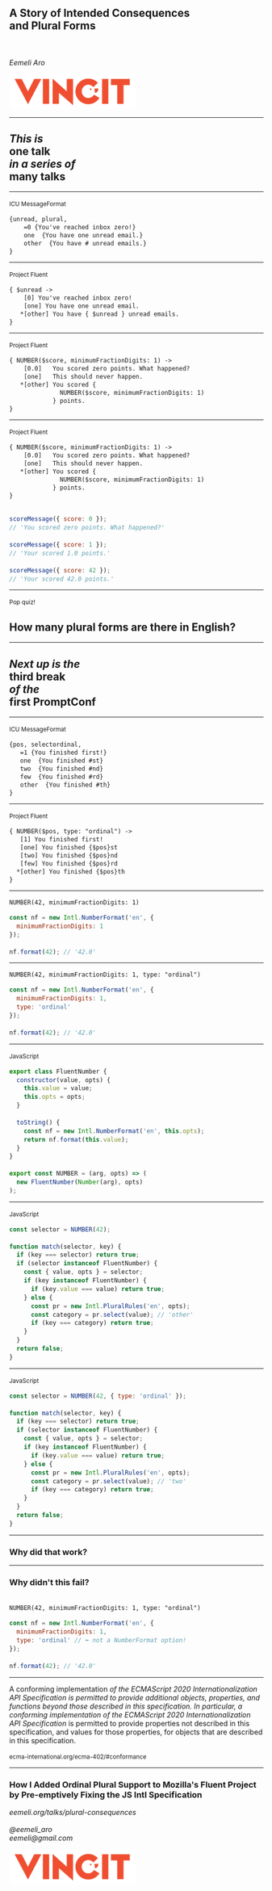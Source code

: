 ## A Story of Intended Consequences<br>and Plural Forms

_<br><br>
Eemeli Aro_

<img src="vincit.svg" style="background:none; border:none; box-shadow:none; width:250px">

---

<small></small>

## _This is_<br>one talk<br>_in a series of_<br>many talks

---

<small>ICU MessageFormat</small>

```text
{unread, plural,
    =0 {You've reached inbox zero!}
    one  {You have one unread email.}
    other  {You have # unread emails.}
}
```

---

<small>Project Fluent</small>

```text
{ $unread ->
    [0] You've reached inbox zero!
    [one] You have one unread email.
   *[other] You have { $unread } unread emails.
}
```

---

<small>Project Fluent</small>

```text
{ NUMBER($score, minimumFractionDigits: 1) ->
    [0.0]   You scored zero points. What happened?
    [one]   This should never happen.
   *[other] You scored {
              NUMBER($score, minimumFractionDigits: 1)
            } points.
}
```

---

<small>Project Fluent</small>

```text
{ NUMBER($score, minimumFractionDigits: 1) ->
    [0.0]   You scored zero points. What happened?
    [one]   This should never happen.
   *[other] You scored {
              NUMBER($score, minimumFractionDigits: 1)
            } points.
}


```

```js
scoreMessage({ score: 0 });
// 'You scored zero points. What happened?'

scoreMessage({ score: 1 });
// 'Your scored 1.0 points.'

scoreMessage({ score: 42 });
// 'Your scored 42.0 points.'
```

---

<small>Pop quiz!</small>

## How many plural forms are there in English?

---

<small></small>

## _Next up is the_<br>third break<br>_of the_<br>first PromptConf

---

<small>ICU MessageFormat</small>

```text
{pos, selectordinal,
   =1 {You finished first!}
   one  {You finished #st}
   two  {You finished #nd}
   few  {You finished #rd}
   other  {You finished #th}
}
```

---

<small>Project Fluent</small>

```text
{ NUMBER($pos, type: "ordinal") ->
   [1] You finished first!
   [one] You finished {$pos}st
   [two] You finished {$pos}nd
   [few] You finished {$pos}rd
  *[other] You finished {$pos}th
}
```

---

<small></small>

```text
NUMBER(42, minimumFractionDigits: 1)
```

```js
const nf = new Intl.NumberFormat('en', {
  minimumFractionDigits: 1
});

nf.format(42); // '42.0'
```

---

<small></small>

```text
NUMBER(42, minimumFractionDigits: 1, type: "ordinal")
```

```js
const nf = new Intl.NumberFormat('en', {
  minimumFractionDigits: 1,
  type: 'ordinal'
});

nf.format(42); // '42.0'
```

---

<small>JavaScript</small>

```js
export class FluentNumber {
  constructor(value, opts) {
    this.value = value;
    this.opts = opts;
  }

  toString() {
    const nf = new Intl.NumberFormat('en', this.opts);
    return nf.format(this.value);
  }
}

export const NUMBER = (arg, opts) => (
  new FluentNumber(Number(arg), opts)
);
```

---

<small>JavaScript</small>

```js
const selector = NUMBER(42);

function match(selector, key) {
  if (key === selector) return true;
  if (selector instanceof FluentNumber) {
    const { value, opts } = selector;
    if (key instanceof FluentNumber) {
      if (key.value === value) return true;
    } else {
      const pr = new Intl.PluralRules('en', opts);
      const category = pr.select(value); // 'other'
      if (key === category) return true;
    }
  }
  return false;
}
```

---

<small>JavaScript</small>

```js
const selector = NUMBER(42, { type: 'ordinal' });

function match(selector, key) {
  if (key === selector) return true;
  if (selector instanceof FluentNumber) {
    const { value, opts } = selector;
    if (key instanceof FluentNumber) {
      if (key.value === value) return true;
    } else {
      const pr = new Intl.PluralRules('en', opts);
      const category = pr.select(value); // 'two'
      if (key === category) return true;
    }
  }
  return false;
}
```

---

<small></small>

### Why did that work?

---

<small></small>

### Why didn't this fail?

```text

NUMBER(42, minimumFractionDigits: 1, type: "ordinal")
```

```js
const nf = new Intl.NumberFormat('en', {
  minimumFractionDigits: 1,
  type: 'ordinal' // ⬅ not a NumberFormat option!
});

nf.format(42); // '42.0'
```

---

<p class="next-left"></p>

A conforming implementation _of the ECMAScript 2020 Internationalization API Specification is permitted to provide additional objects, properties, and functions beyond those described in this specification. In particular, a conforming implementation of the ECMAScript 2020 Internationalization API Specification_ is permitted to provide properties not described in this specification, and values for those properties, for objects that are described in this specification.

<small>ecma-international.org/ecma-402/#conformance</small>

---

### How I Added Ordinal Plural Support to Mozilla's Fluent Project by Pre-emptively Fixing the JS Intl Specification

_eemeli.org/talks/plural-consequences<br><br>
@eemeli_aro<br>
eemeli&#64;gmail.com_

<img src="vincit.svg" style="background:none; border:none; box-shadow:none; width:250px">
